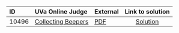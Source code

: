 | ID | UVa Online Judge | External | Link to solution |
|:---|:---|:---|:---:|
| 10496 | [Collecting Beepers](https://onlinejudge.org/index.php?option=com_onlinejudge&Itemid=8&category=654&page=show_problem&problem=1437) | [PDF](https://onlinejudge.org/external/104/10496.pdf) | [Solution](https://github.com/versenyi98/uva-solutions/tree/main/solutions/10496%20-%20Collecting%20Beepers)|
